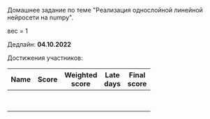 Домашнее задание по теме "Реализация однослойной линейной нейросети на numpy".

вес = 1

Дедлайн: **04.10.2022**

Достижения участников:

| Name               | Score | Weighted<br>score | Late<br>days                 | Final<br>score |
| ------------------ | ----- | ----------------- | ---------------------------- | -------------- |
|      |       |                   |              |                |
|      |       |                   |              |                |
|      |       |                   |              |                |
|                |       |                   |                              |                |
|                |       |                   |                              |                |
|                |       |                   |                              |                |
|                |       |                   |                              |                |
|                |       |                   |                              |             |

